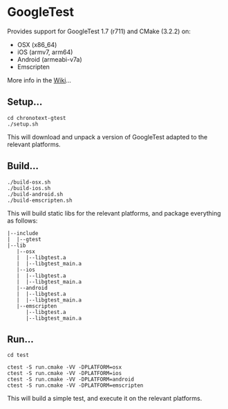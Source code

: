 # GoogleTest

Provides support for GoogleTest 1.7 (r711) and CMake (3.2.2) on:
- OSX (x86_64)
- iOS (armv7, arm64)
- Android (armeabi-v7a)
- Emscripten

More info in the [Wiki](https://github.com/arielm/chronotext-gtest/wiki)...

## Setup...
```
cd chronotext-gtest
./setup.sh
```
This will download and unpack a version of GoogleTest adapted to the relevant platforms.

## Build...
```
./build-osx.sh
./build-ios.sh
./build-android.sh
./build-emscripten.sh
```
This will build static libs for the relevant platforms, and package everything as follows:
```
|--include
|  |--gtest
|--lib
   |--osx
   |  |--libgtest.a
   |  |--libgtest_main.a
   |--ios
   |  |--libgtest.a
   |  |--libgtest_main.a
   |--android
   |  |--libgtest.a
   |  |--libgtest_main.a
   |--emscripten
      |--libgtest.a
      |--libgtest_main.a
```

## Run...
```
cd test

ctest -S run.cmake -VV -DPLATFORM=osx
ctest -S run.cmake -VV -DPLATFORM=ios
ctest -S run.cmake -VV -DPLATFORM=android
ctest -S run.cmake -VV -DPLATFORM=emscripten
```
This will build a simple test, and execute it on the relevant platforms.
